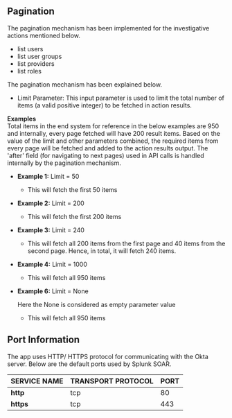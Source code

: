 [comment]: # " File: readme.md"
[comment]: # "  Copyright (c) 2018-2022 Splunk Inc."
[comment]: # ""
[comment]: # "  Licensed under Apache 2.0 (https://www.apache.org/licenses/LICENSE-2.0.txt)"
[comment]: # ""
## Pagination

The pagination mechanism has been implemented for the investigative actions mentioned below.

-   list users
-   list user groups
-   list providers
-   list roles

The pagination mechanism has been explained below.

-   Limit Parameter: This input parameter is used to limit the total number of items (a valid
    positive integer) to be fetched in action results.

**Examples**  
Total items in the end system for reference in the below examples are 950 and internally, every page
fetched will have 200 result items. Based on the value of the limit and other parameters combined,
the required items from every page will be fetched and added to the action results output. The
'after' field (for navigating to next pages) used in API calls is handled internally by the
pagination mechanism.

-   **Example 1:** Limit = 50

      

    -   This will fetch the first 50 items

      

-   **Example 2:** Limit = 200

      

    -   This will fetch the first 200 items

      

-   **Example 3:** Limit = 240

      

    -   This will fetch all 200 items from the first page and 40 items from the second page. Hence,
        in total, it will fetch 240 items.

      

-   **Example 4:** Limit = 1000

      

    -   This will fetch all 950 items

      

-   **Example 6:** Limit = None

      

    Here the None is considered as empty parameter value

    -   This will fetch all 950 items

## Port Information
The app uses HTTP/ HTTPS protocol for communicating with the Okta server. Below are the default ports used by Splunk SOAR.

SERVICE NAME | TRANSPORT PROTOCOL | PORT
------------ | ------------------ | ----
**http** | tcp | 80
**https** | tcp | 443
